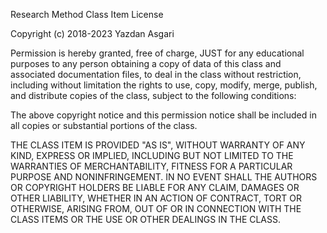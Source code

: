 Research Method Class Item License

Copyright (c) 2018-2023 Yazdan Asgari

Permission is hereby granted, free of charge, JUST for any educational purposes 
to any person obtaining a copy of data of this class and associated documentation files, 
to deal in the class without restriction, including without limitation the rights
to use, copy, modify, merge, publish, and distribute copies of the class, subject to the following conditions:

The above copyright notice and this permission notice shall be included in all
copies or substantial portions of the class.

THE CLASS ITEM IS PROVIDED "AS IS", WITHOUT WARRANTY OF ANY KIND, EXPRESS OR
IMPLIED, INCLUDING BUT NOT LIMITED TO THE WARRANTIES OF MERCHANTABILITY,
FITNESS FOR A PARTICULAR PURPOSE AND NONINFRINGEMENT. IN NO EVENT SHALL THE
AUTHORS OR COPYRIGHT HOLDERS BE LIABLE FOR ANY CLAIM, DAMAGES OR OTHER
LIABILITY, WHETHER IN AN ACTION OF CONTRACT, TORT OR OTHERWISE, ARISING FROM,
OUT OF OR IN CONNECTION WITH THE CLASS ITEMS OR THE USE OR OTHER DEALINGS IN THE
CLASS.
